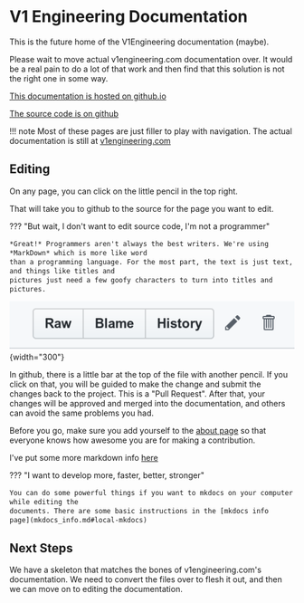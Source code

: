 # V1 Engineering Documentation

This is the future home of the V1Engineering documentation (maybe).

Please wait to move actual v1engineering.com documentation over. It would be a real pain to do a lot
of that work and then find that this solution is not the right one in some way.

[This documentation is hosted on
github.io](https://v1engineeringinc.github.io/V1EngineeringInc-Docs)

[The source code is on github](https://github.com/V1EngineeringInc/V1EngineeringInc-Docs)

!!! note
    Most of these pages are just filler to play with navigation. The actual documentation is still at
    [v1engineering.com](https://www.v1engineering.com/assembly/)

## Editing

On any page, you can click on the little pencil in the top right.

That will take you to github to the source for the page you want to edit.

??? "But wait, I don't want to edit source code, I'm not a programmer"

    *Great!* Programmers aren't always the best writers. We're using *MarkDown* which is more like word
    than a programming language. For the most part, the text is just text, and things like titles and
    pictures just need a few goofy characters to turn into titles and pictures.

![Github edit button](img/github_edit.png){width="300"}

In github, there is a little bar at the top of the file with another pencil. If you click on that,
you will be guided to make the change and submit the changes back to the project. This is a
"Pull Request". After that, your changes will be approved and merged into the documentation, and
others can avoid the same problems you had.

Before you go, make sure you add yourself to the [about page](about.md) so that everyone knows how
awesome you are for making a contribution.

I've put some more markdown info [here](mkdocs_info.md)

??? "I want to develop more, faster, better, stronger"

    You can do some powerful things if you want to mkdocs on your computer while editing the
    documents. There are some basic instructions in the [mkdocs info
    page](mkdocs_info.md#local-mkdocs)

## Next Steps

We have a skeleton that matches the bones of v1engineering.com's documentation. We need to convert
the files over to flesh it out, and then we can move on to editing the documentation.

